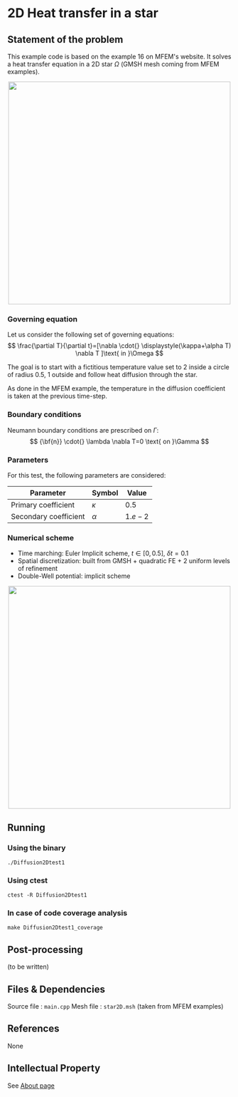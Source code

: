 # 2D Heat transfer in a star


## Statement of the problem
This example code is based on the example 16 on MFEM's website. It solves a heat transfer equation in a 2D star $\Omega$ (GMSH mesh coming from MFEM examples).

<div style="text-align:center">
<img  title="2D Geometry built in GMSH" src="../../../../../img/geom_Diff_2D_test1.png" alt="" width="500"></p> 
</div>
 
### __Governing equation__
Let us consider the following set of governing equations:
$$
\frac{\partial T}{\partial t}=[\nabla \cdot{} \displaystyle(\kappa+\alpha T) \nabla T ]\text{ in }\Omega 
$$


The goal is to start with a fictitious temperature value set to $2$ inside a circle of radius 0.5, $1$ outside and follow heat diffusion through the star.

As done in the MFEM example, the temperature in the diffusion coefficient is taken at the previous time-step.    

### __Boundary conditions__

Neumann boundary conditions are prescribed on $\Gamma$:
$$
{\bf{n}} \cdot{} \lambda \nabla T=0 \text{ on }\Gamma
$$


### __Parameters__
For this test, the following parameters are considered:

| Parameter                          | Symbol     | Value                       |
| ---------------------------------- | ---------- | --------------------------- |
| Primary coefficient                | $\kappa$   | $0.5$                       |
| Secondary coefficient              | $\alpha$   | $1.e-2$                     |


### __Numerical scheme__

- Time marching: Euler Implicit scheme, $t\in[0,0.5]$, $\delta t=0.1$
- Spatial discretization: built from GMSH + quadratic FE + 2 uniform levels of refinement 
- Double-Well potential: implicit scheme

<div style="text-align:center">
<img title="2D Finite Element Mesh built in GMSH" src="../../../../../img/mesh_Diff_2D_test1.png" alt="" width="500"></p>
</div>
 



## Running

### __Using the binary__
```shell
./Diffusion2Dtest1
```

### __Using ctest__

```shell
ctest -R Diffusion2Dtest1
```

### __In case of code coverage analysis__

```shell
make Diffusion2Dtest1_coverage
```


## Post-processing

(to be written)

## Files & Dependencies

Source file : `main.cpp`
Mesh file : `star2D.msh` (taken from MFEM examples)

## References

None

## Intellectual Property

See [About page](../../../../../about.html) 